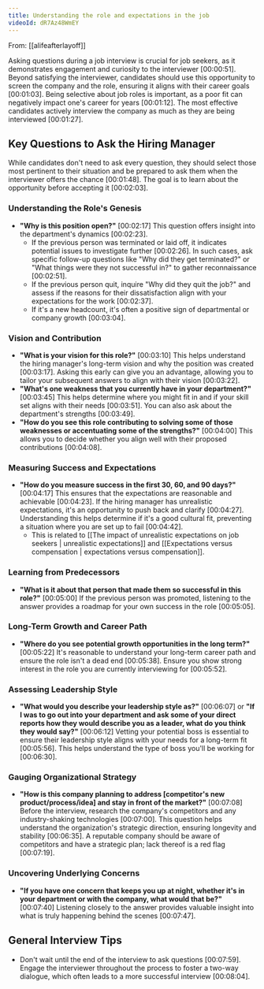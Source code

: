 ```yaml
---
title: Understanding the role and expectations in the job
videoId: dR7Az48WmEY
---
```


From: [[alifeafterlayoff]] <br/> 

Asking questions during a job interview is crucial for job seekers, as it demonstrates engagement and curiosity to the interviewer <a class="yt-timestamp" data-t="00:00:51">[00:00:51]</a>. Beyond satisfying the interviewer, candidates should use this opportunity to screen the company and the role, ensuring it aligns with their career goals <a class="yt-timestamp" data-t="00:01:03">[00:01:03]</a>. Being selective about job roles is important, as a poor fit can negatively impact one's career for years <a class="yt-timestamp" data-t="00:01:12">[00:01:12]</a>. The most effective candidates actively interview the company as much as they are being interviewed <a class="yt-timestamp" data-t="00:01:27">[00:01:27]</a>.

## Key Questions to Ask the Hiring Manager

While candidates don't need to ask every question, they should select those most pertinent to their situation and be prepared to ask them when the interviewer offers the chance <a class="yt-timestamp" data-t="00:01:48">[00:01:48]</a>. The goal is to learn about the opportunity before accepting it <a class="yt-timestamp" data-t="00:02:03">[00:02:03]</a>.

### Understanding the Role's Genesis
*   **"Why is this position open?"** <a class="yt-timestamp" data-t="00:02:17">[00:02:17]</a> This question offers insight into the department's dynamics <a class="yt-timestamp" data-t="00:02:23">[00:02:23]</a>.
    *   If the previous person was terminated or laid off, it indicates potential issues to investigate further <a class="yt-timestamp" data-t="00:02:26">[00:02:26]</a>. In such cases, ask specific follow-up questions like "Why did they get terminated?" or "What things were they not successful in?" to gather reconnaissance <a class="yt-timestamp" data-t="00:02:51">[00:02:51]</a>.
    *   If the previous person quit, inquire "Why did they quit the job?" and assess if the reasons for their dissatisfaction align with your expectations for the work <a class="yt-timestamp" data-t="00:02:37">[00:02:37]</a>.
    *   If it's a new headcount, it's often a positive sign of departmental or company growth <a class="yt-timestamp" data-t="00:03:04">[00:03:04]</a>.

### Vision and Contribution
*   **"What is your vision for this role?"** <a class="yt-timestamp" data-t="00:03:10">[00:03:10]</a> This helps understand the hiring manager's long-term vision and why the position was created <a class="yt-timestamp" data-t="00:03:17">[00:03:17]</a>. Asking this early can give you an advantage, allowing you to tailor your subsequent answers to align with their vision <a class="yt-timestamp" data-t="00:03:22">[00:03:22]</a>.
*   **"What's one weakness that you currently have in your department?"** <a class="yt-timestamp" data-t="00:03:45">[00:03:45]</a> This helps determine where you might fit in and if your skill set aligns with their needs <a class="yt-timestamp" data-t="00:03:51">[00:03:51]</a>. You can also ask about the department's strengths <a class="yt-timestamp" data-t="00:03:49">[00:03:49]</a>.
*   **"How do you see this role contributing to solving some of those weaknesses or accentuating some of the strengths?"** <a class="yt-timestamp" data-t="00:04:00">[00:04:00]</a> This allows you to decide whether you align well with their proposed contributions <a class="yt-timestamp" data-t="00:04:08">[00:04:08]</a>.

### Measuring Success and Expectations
*   **"How do you measure success in the first 30, 60, and 90 days?"** <a class="yt-timestamp" data-t="00:04:17">[00:04:17]</a> This ensures that the expectations are reasonable and achievable <a class="yt-timestamp" data-t="00:04:23">[00:04:23]</a>. If the hiring manager has unrealistic expectations, it's an opportunity to push back and clarify <a class="yt-timestamp" data-t="00:04:27">[00:04:27]</a>. Understanding this helps determine if it's a good cultural fit, preventing a situation where you are set up to fail <a class="yt-timestamp" data-t="00:04:42">[00:04:42]</a>.
    *   This is related to [[The impact of unrealistic expectations on job seekers | unrealistic expectations]] and [[Expectations versus compensation | expectations versus compensation]].

### Learning from Predecessors
*   **"What is it about that person that made them so successful in this role?"** <a class="yt-timestamp" data-t="00:05:00">[00:05:00]</a> If the previous person was promoted, listening to the answer provides a roadmap for your own success in the role <a class="yt-timestamp" data-t="00:05:05">[00:05:05]</a>.

### Long-Term Growth and Career Path
*   **"Where do you see potential growth opportunities in the long term?"** <a class="yt-timestamp" data-t="00:05:22">[00:05:22]</a> It's reasonable to understand your long-term career path and ensure the role isn't a dead end <a class="yt-timestamp" data-t="00:05:38">[00:05:38]</a>. Ensure you show strong interest in the role you are currently interviewing for <a class="yt-timestamp" data-t="00:05:52">[00:05:52]</a>.

### Assessing Leadership Style
*   **"What would you describe your leadership style as?"** <a class="yt-timestamp" data-t="00:06:07">[00:06:07]</a> or **"If I was to go out into your department and ask some of your direct reports how they would describe you as a leader, what do you think they would say?"** <a class="yt-timestamp" data-t="00:06:12">[00:06:12]</a> Vetting your potential boss is essential to ensure their leadership style aligns with your needs for a long-term fit <a class="yt-timestamp" data-t="00:05:56">[00:05:56]</a>. This helps understand the type of boss you'll be working for <a class="yt-timestamp" data-t="00:06:30">[00:06:30]</a>.

### Gauging Organizational Strategy
*   **"How is this company planning to address [competitor's new product/process/idea] and stay in front of the market?"** <a class="yt-timestamp" data-t="00:07:08">[00:07:08]</a> Before the interview, research the company's competitors and any industry-shaking technologies <a class="yt-timestamp" data-t="00:07:00">[00:07:00]</a>. This question helps understand the organization's strategic direction, ensuring longevity and stability <a class="yt-timestamp" data-t="00:06:35">[00:06:35]</a>. A reputable company should be aware of competitors and have a strategic plan; lack thereof is a red flag <a class="yt-timestamp" data-t="00:07:19">[00:07:19]</a>.

### Uncovering Underlying Concerns
*   **"If you have one concern that keeps you up at night, whether it's in your department or with the company, what would that be?"** <a class="yt-timestamp" data-t="00:07:40">[00:07:40]</a> Listening closely to the answer provides valuable insight into what is truly happening behind the scenes <a class="yt-timestamp" data-t="00:07:47">[00:07:47]</a>.

## General Interview Tips
*   Don't wait until the end of the interview to ask questions <a class="yt-timestamp" data-t="00:07:59">[00:07:59]</a>. Engage the interviewer throughout the process to foster a two-way dialogue, which often leads to a more successful interview <a class="yt-timestamp" data-t="00:08:04">[00:08:04]</a>.